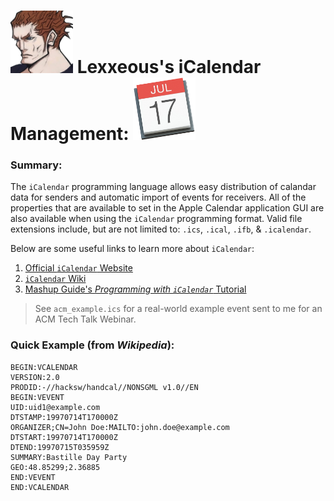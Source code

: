 <!-- iCalendar Management -->

# <img src="../.pics/Lexxeous/lexx_headshot_clear.png" width="100px"/> Lexxeous's iCalendar Management: <img src="../.pics/iCalendar/icalendar_logo.png" width="100"/>

### Summary:

The `iCalendar` programming language allows easy distribution of calandar data for senders and automatic import of events for receivers. All of the properties that are available to set in the Apple Calendar application GUI are also available when using the `iCalendar` programming format. Valid file extensions include, but are not limited to: `.ics`, `.ical`, `.ifb`, & `.icalendar`.

Below are some useful links to learn more about `iCalendar`:

1. [Official `iCalendar` Website](https://icalendar.org/)
2. [`iCalendar` Wiki](https://en.wikipedia.org/wiki/ICalendar)
3. [Mashup Guide's *Programming with `iCalendar`* Tutorial](https://mashupguide.net/1.0/html/ch15s04.xhtml)

> See `acm_example.ics` for a real-world example event sent to me for an ACM Tech Talk Webinar.

### Quick Example (from *Wikipedia*):

```icalendar
BEGIN:VCALENDAR
VERSION:2.0
PRODID:-//hacksw/handcal//NONSGML v1.0//EN
BEGIN:VEVENT
UID:uid1@example.com
DTSTAMP:19970714T170000Z
ORGANIZER;CN=John Doe:MAILTO:john.doe@example.com
DTSTART:19970714T170000Z
DTEND:19970715T035959Z
SUMMARY:Bastille Day Party
GEO:48.85299;2.36885
END:VEVENT
END:VCALENDAR
```